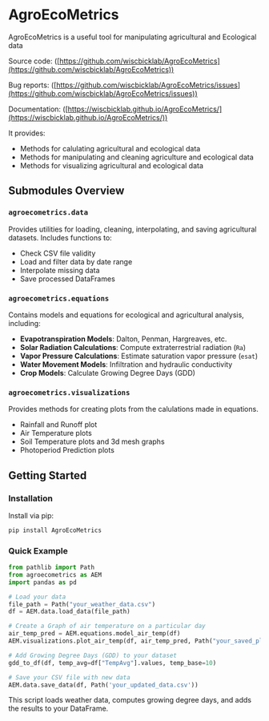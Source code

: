 # AgroEcoMetrics

AgroEcoMetrics is a useful tool for manipulating agricultural and Ecological data

Source code:    ([https://github.com/wiscbicklab/AgroEcoMetrics](https://github.com/wiscbicklab/AgroEcoMetrics))

Bug reports:    ([https://github.com/wiscbicklab/AgroEcoMetrics/issues](https://github.com/wiscbicklab/AgroEcoMetrics/issues))

Documentation:  ([https://wiscbicklab.github.io/AgroEcoMetrics/](https://wiscbicklab.github.io/AgroEcoMetrics/))

It provides:

- Methods for calulating agricultural and ecological data
- Methods for manipulating and cleaning agriculture and ecological data
- Methods for visualizing agricultural and ecological data

## Submodules Overview

### `agroecometrics.data`

Provides utilities for loading, cleaning, interpolating, and saving agricultural datasets. Includes functions to:

- Check CSV file validity
- Load and filter data by date range
- Interpolate missing data
- Save processed DataFrames

### `agroecometrics.equations`

Contains models and equations for ecological and agricultural analysis, including:

- **Evapotranspiration Models**: Dalton, Penman, Hargreaves, etc.
- **Solar Radiation Calculations**: Compute extraterrestrial radiation (`Ra`)
- **Vapor Pressure Calculations**: Estimate saturation vapor pressure (`esat`)
- **Water Movement Models**: Infiltration and hydraulic conductivity
- **Crop Models**: Calculate Growing Degree Days (GDD)

### `agroecometrics.visualizations`

Provides methods for creating plots from the calulations made in equations.

- Rainfall and Runoff plot
- Air Temperature plots
- Soil Temperature plots and 3d mesh graphs
- Photoperiod Prediction plots

## Getting Started

### Installation

Install via pip:

```bash
pip install AgroEcoMetrics
```

### Quick Example

```python
from pathlib import Path
from agroecometrics as AEM
import pandas as pd

# Load your data
file_path = Path("your_weather_data.csv")
df = AEM.data.load_data(file_path)

# Create a Graph of air temperature on a particular day
air_temp_pred = AEM.equations.model_air_temp(df)
AEM.visualizations.plot_air_temp(df, air_temp_pred, Path("your_saved_plot.png"))

# Add Growing Degree Days (GDD) to your dataset
gdd_to_df(df, temp_avg=df["TempAvg"].values, temp_base=10)

# Save your CSV file with new data
AEM.data.save_data(df, Path('your_updated_data.csv'))
```

This script loads weather data, computes growing degree days, and adds the results to your DataFrame.

